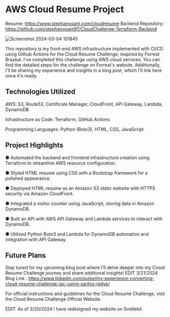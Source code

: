# AWS Cloud Resume Project

Resume: https://www.stephanosant.com/cloudresume
Backend Repository: https://github.com/stephanosant97/CloudChallenge-Terraform-Backend

![Screenshot 2024-03-04 101845](https://github.com/stephanosant97/CloudChallenge-CICD-Frontend/assets/135358869/6f139bdc-a44a-4975-bd87-bf3967b672a8)


This repository is my front-end AWS infrastructure implemented with CI/CD using Github Actions for the Cloud Resume Challenge, inspired by Forrest Brazeal. I've completed this challenge using AWS cloud services. You can find the detailed steps for the challenge on Forrest's website. Additionally, I'll be sharing my experience and insights in a blog post, which I'll link here once it's ready.

## Technologies Utilized

AWS: S3, Route53, Certificate Manager, CloudFront, API Gateway, Lambda, DynamoDB

Infrastructure as Code: Terraform, GitHub Actions

Programming Languages: Python (Boto3), HTML, CSS, JavaScript

## Project Highlights
● Automated the backend and frontend infrastructure creation using Terraform to streamline AWS resource configuration.

● Styled HTML resume using CSS with a Bootstrap framework for a polished appearance.

● Deployed HTML resume as an Amazon S3 static website with HTTPS security via Amazon CloudFront.

● Integrated a visitor counter using JavaScript, storing data in Amazon DynamoDB.

● Built an API with AWS API Gateway and Lambda services to interact with DynamoDB.

● Utilized Python Boto3 and Lambda for DynamoDB automation and integration with API Gateway.

## Future Plans

Stay tuned for my upcoming blog post where I'll delve deeper into my Cloud Resume Challenge journey and share additional insights!
EDIT 3/21/2024 Blog Link : https://www.linkedin.com/pulse/my-experience-converting-cloud-resume-challenge-iac-using-santos-jgdye/

For official instructions and guidelines for the Cloud Resume Challenge, visit the Cloud Resume Challenge Official Website.

EDIT: As of 3/20/2024 I have redesigned my website on Sveltekit.
